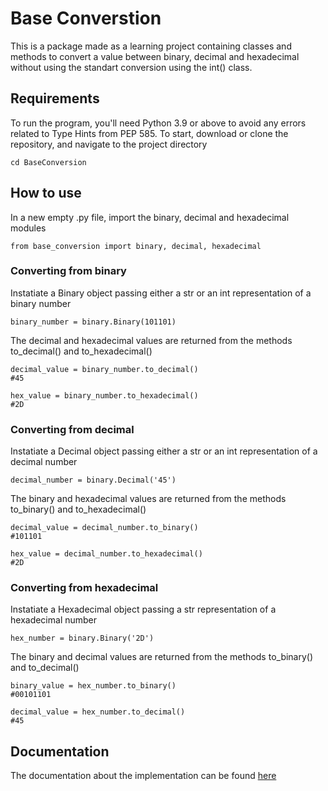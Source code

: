 # Base Converstion
This is a package made as a learning project containing classes and methods to convert a value between binary, decimal and hexadecimal without using the standart conversion using the int() class.

## Requirements
To run the program, you'll need Python 3.9 or above to avoid any errors related to Type Hints from PEP 585. To start, download or clone the repository, and navigate to the project directory

```
cd BaseConversion
```

## How to use
In a new empty .py file, import the binary, decimal and hexadecimal modules

```
from base_conversion import binary, decimal, hexadecimal
```

### Converting from binary
Instatiate a Binary object passing either a str or an int representation of a binary number
```
binary_number = binary.Binary(101101)
```

The decimal and hexadecimal values are returned from the methods to_decimal() and to_hexadecimal()
```
decimal_value = binary_number.to_decimal()
#45

hex_value = binary_number.to_hexadecimal()
#2D
```

### Converting from decimal
Instatiate a Decimal object passing either a str or an int representation of a decimal number
```
decimal_number = binary.Decimal('45')
```

The binary and hexadecimal values are returned from the methods to_binary() and to_hexadecimal()
```
decimal_value = decimal_number.to_binary()
#101101

hex_value = decimal_number.to_hexadecimal()
#2D
```

### Converting from hexadecimal
Instatiate a Hexadecimal object passing a str representation of a hexadecimal number
```
hex_number = binary.Binary('2D')
```

The binary and decimal values are returned from the methods to_binary() and to_decimal()
```
binary_value = hex_number.to_binary()
#00101101

decimal_value = hex_number.to_decimal()
#45
```

## Documentation
The documentation about the implementation can be found [here](https://andrey-rv.github.io/BaseConversion/)
